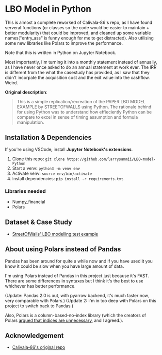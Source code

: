 
# LBO Model in Python

This is almost a complete reworked of Calivala-86's repo, as I have found serveral functions (or classes so the code would be easier to maintain + better modularity) that could be improved, and cleaned up some variable names("entry_ass" is funny enough for me to get distracted). Also utilising some new libraries like Polars to improve the performance.

Note that this is written in Python on Jupyter Notebook.

Most importantly, I'm turning it into a monthly statement instead of annually,
as I have never once asked to do an annual statement at work ever.
The IRR is different from the what the casestudy has provided,
as I saw that they didn't incorpate the acquisition cost and the exit value into the cashflow.
Weird.

**Original description**:
> This is a simple replication/recreation of the PAPER LBO MODEL EXAMPLE by STREETOFWALLS using Python. The rationale behind for using Python was to understand how effieciently Python can be compare to excel in sense of timing assumption and formula manipulation.

## Installation & Dependencies

If you're using VSCode, install **Jupyter Notebook's extensions**.

1. Clone this repo:
`git clone https://github.com/larrysammii/LBO-model-Python`
2. Start a venv:
`python3 -m venv env`
3. Activate venv:
`source env/bin/activate`
4. Install dependencies:
`pip install -r requirements.txt`.

### Libraries needed

- Numpy_financial
- Polars

## Dataset & Case Study

- [StreetOfWalls' LBO modelling test example](https://www.streetofwalls.com/finance-training-courses/private-equity-training/lbo-modeling-test-example/)

## About using Polars instead of Pandas

Pandas has been around for quite a while now and if you have used it you know it could be slow when you have large amount of data.

I'm using Polars instead of Pandas in this project just because it's FAST. There are some differences in syntaxes but I think it's the best to use whichever has better performance.

(Update: Pandas 2.0 is out, with pyarrow backend, it's much faster now, very comparable with Polars.)
(Update 2: I'm in too deep with Polars on this project to switch back to Pandas.)

Also, Polars is a column-based-no-index library (which the creators of Polars [argued that indices are unnecessary](https://github.com/pola-rs/polars/issues/2243), and I agreed.).

## Acknowledgement

- [Calivala-86's original repo](https://github.com/Calivala-86/PE-LBO-MODEL.git)

